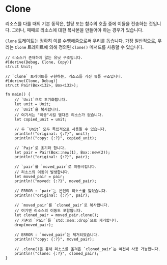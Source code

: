 # Clone

리소스를 다룰 때의 기본 동작은, 할당 또는 함수의 호출 중에 이들을 전송하는 것입니다. 그러나, 때때로 리소스에 대한 복사본을 만들어야 하는 경우가 있습니다.

`Clone` 트레이트는 정확히 이를 수행해줌으로써 우리를 돕습니다. 가장 일반적으로, 우리는 `Clone` 트레이트에 의해 정의된 `clone()` 메서드를 사용할 수 있습니다.

```rust,editable
// 리소스가 존재하지 않는 유닛 구조입니다.
#[derive(Debug, Clone, Copy)]
struct Unit;

// `Clone` 트레이트를 구현하는, 리소스를 가진 튜플 구조입니다.
#[derive(Clone, Debug)]
struct Pair(Box<i32>, Box<i32>);

fn main() {
    // `Unit`으로 초기화합니다.
    let unit = Unit;
    // `Unit`을 복사합니다.
    // 여기서는 "이동"시킬 별다른 리소스가 없습니다.
    let copied_unit = unit;

    // 두 `Unit` 모두 독립적으로 사용될 수 있습니다.
    println!("original: {:?}", unit);
    println!("copy: {:?}", copied_unit);

    // `Pair`로 초기화 합니다.
    let pair = Pair(Box::new(1), Box::new(2));
    println!("original: {:?}", pair);

    // `pair`를 `moved_pair`로 이동시킵니다.
    // 리소스의 이동이 발생합니다.
    let moved_pair = pair;
    println!("moved: {:?}", moved_pair);

    // ERROR : `pair`는 본인의 리소스를 잃었습니다.
    println!("original: {:?}", pair);

    // `moved_pair`를 `cloned_pair`로 복사합니다.
    // 여기엔 리소스의 이동도 포함됩니다.
    let cloned_pair = moved_pair.clone();
    // 기존의 `Pair`를 `std::mem::drop`으로 제거합니다.
    drop(moved_pair);

    // ERROR : `moved_pair`는 제거되었습니다.
    println!("copy: {:?}", moved_pair);

    // .clone()을 통해 리소스를 옮겨온 `cloned_pair`는 여전히 사용 가능합니다.
    println!("clone: {:?}", cloned_pair);
}
```